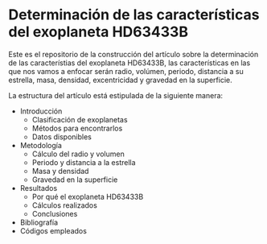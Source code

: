 # Determinación de las características del exoplaneta HD63433B

Este es el repositorio de la construcción del artículo sobre la determinación de las característias del exoplaneta HD63433B, 
las características en las que nos vamos a enfocar serán radio, volúmen, periodo, distancia a su estrella, masa, densidad, 
excentricidad y gravedad en la superficie.

La estructura del artículo está estipulada de la siguiente manera:
* Introducción
  *	Clasificación de exoplanetas
  * Métodos para encontrarlos
  * Datos disponibles
* Metodología
  * Cálculo del radio y volumen
  * Periodo y distancia a la estrella
  * Masa y densidad
  * Gravedad en la superficie
* Resultados
  * Por qué el exoplaneta HD63433B
  * Cálculos realizados
  * Conclusiones
* Bibliografía
* Códigos empleados
